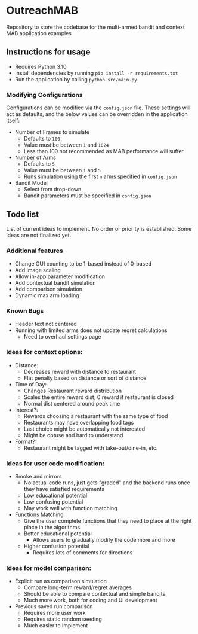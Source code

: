 # OutreachMAB

Repository to store the codebase for the multi-armed bandit and context MAB application examples

## Instructions for usage

- Requires Python 3.10
- Install dependencies by running `pip install -r requirements.txt`
- Run the application by calling `python src/main.py`

### Modifying Configurations

Configurations can be modified via the `config.json` file. These settings will act as defaults, and the below values
can be overridden in the application itself:

- Number of Frames to simulate
    - Defaults to `100`
    - Value must be between `1` and `1024`
    - Less than 100 not recommended as MAB performance will suffer
- Number of Arms
    - Defaults to `5`
    - Value must be between `1` and `5`
    - Runs simulation using the first `n` arms specified in `config.json`
- Bandit Model
    - Select from drop-down
    - Bandit parameters must be specified in `config.json`

## Todo list

List of current ideas to implement. No order or priority is established.
Some ideas are not finalized yet.

### Additional features
- Change GUI counting to be 1-based instead of 0-based
- Add image scaling
- Allow in-app parameter modification
- Add contextual bandit simulation
- Add comparison simulation
- Dynamic max arm loading

### Known Bugs

- Header text not centered
- Running with limited arms does not update regret calculations
    - Need to overhaul settings page

### Ideas for context options:

- Distance:
   - Decreases reward with distance to restaurant
   - Flat penalty based on distance or sqrt of distance
- Time of Day:
   - Changes Restaurant reward distribution
   - Scales the entire reward dist, 0 reward if restaurant is closed
   - Normal dist centered around peak time
- Interest?:
   - Rewards choosing a restaurant with the same type of food
   - Restaurants may have overlapping food tags
   - Last choice might be automatically not interested
   - Might be obtuse and hard to understand
 - Format?:
   - Restaurant might be tagged with take-out/dine-in, etc.

### Ideas for user code modification:
 - Smoke and mirrors
   - No actual code runs, just gets "graded" and the backend runs once they have satisfied requirements
   - Low educational potential
   - Low confusing potential
   - May work well with function matching
 - Functions Matching
   - Give the user complete functions that they need to place at the right place in the algorithms
   - Better educational potential
     - Allows users to gradually modify the code more and more
   - Higher confusion potential
     - Requires lots of comments for directions

### Ideas for model comparison:
 - Explicit run as comparison simulation
   - Compare long-term reward/regret averages
   - Should be able to compare contextual and simple bandits
   - Much more work, both for coding and UI development
 - Previous saved run comparison
   - Requires more user work
   - Requires static random seeding
   - Much easier to implement
